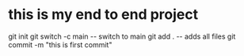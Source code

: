 # this is my end to end project

 git init
 git switch -c main -- switch to main
 git add . -- adds all files
 git commit -m "this is first commit"


